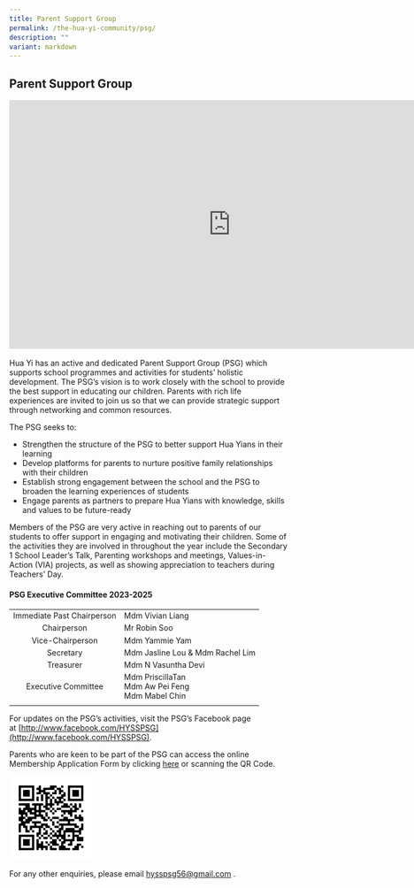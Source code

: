 ```yaml
---
title: Parent Support Group
permalink: /the-hua-yi-community/psg/
description: ""
variant: markdown
---
```

## Parent Support Group

<iframe allowfullscreen="true" height="450" width="800" frameborder="0" src="https://docs.google.com/presentation/d/e/2PACX-1vTSRkZsnLRAxCmtnGteojutOw1Tuqk0pKcpEbCceENA4P63XIHC4Oyj3nxyvME48wiIWeR9u9EAyFgW/embed?start=false&amp;loop=false&amp;delayms=3000"></iframe>

Hua Yi has an active and dedicated Parent Support Group (PSG) which supports school programmes and activities for students’ holistic development. The PSG’s vision is to work closely with the school to provide the best support in educating our children. Parents with rich life experiences are invited to join us so that we can provide strategic support through networking and common resources.

The PSG seeks to:  
*   Strengthen the structure of the PSG to better support Hua Yians in their learning
*   Develop platforms for parents to nurture positive family relationships with their children
*   Establish strong engagement between the school and the PSG to broaden the learning experiences of students
*   Engage parents as partners to prepare Hua Yians with knowledge, skills and values to be future-ready

Members of the PSG are very active in reaching out to parents of our students to offer support in engaging and motivating their children. Some of the activities they are involved in throughout the year include the Secondary 1 School Leader’s Talk, Parenting workshops and meetings, Values-in-Action (VIA) projects, as well as showing appreciation to teachers during Teachers’ Day.

#### PSG Executive Committee 2023-2025

|  |  |
|:---:|---|
| Immediate Past Chairperson | Mdm Vivian Liang
| Chairperson | Mr Robin Soo |
| Vice-Chairperson | Mdm Yammie Yam |
| Secretary | Mdm Jasline Lou &amp; Mdm Rachel Lim  |
| Treasurer | Mdm N Vasuntha Devi |
| Executive Committee | Mdm PriscillaTan<br>Mdm Aw Pei Feng<br>Mdm Mabel Chin |
|  |  |

For updates on the PSG’s activities, visit the PSG’s Facebook page at&nbsp;[http://www.facebook.com/HYSSPSG](http://www.facebook.com/HYSSPSG).

Parents who are keen to be part of the PSG can access the online Membership Application Form by clicking&nbsp;[here](https://form.gov.sg/#!/5fb9a5682bcec70011412c8b)&nbsp;or scanning the QR Code.

<img style="width:30%" src="/images/QR Code for PSG application form.png">

For any other enquiries, please email&nbsp;[hysspsg56@gmail.com](mailto:hysspsg56@gmail.com)&nbsp;.